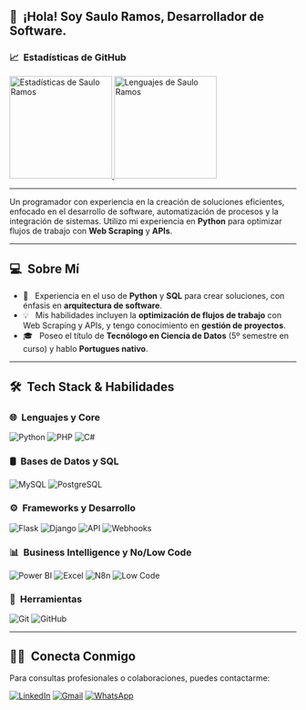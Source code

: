 ## 👋 &nbsp;¡Hola! Soy Saulo Ramos, Desarrollador de Software.
### 📈 &nbsp;Estadísticas de GitHub 

<p>
<a href="https://github.com/sauloramos">
  <img height="180em" src="https://github-readme-stats.vercel.app/api?username=cdthomp1&show_icons=true&theme=radical" alt="Estadísticas de Saulo Ramos" />
  <img height="180em" src="https://github-readme-stats-eight-theta.vercel.app/api/top-langs/?username=cdthomp1&theme=radical&layout=compact&exclude_lang=java+r" alt="Lenguajes de Saulo Ramos" />
</a>
</p>

---

Un programador con experiencia en la creación de soluciones eficientes, enfocado en el desarrollo de software, automatización de procesos y la integración de sistemas. Utilizo mi experiencia en **Python** para optimizar flujos de trabajo con **Web Scraping** y **APIs**.

---



## 💻 &nbsp;Sobre Mí

* 🤔 &nbsp; Experiencia en el uso de **Python** y **SQL** para crear soluciones, con énfasis en **arquitectura de software**.
* 💡 &nbsp; Mis habilidades incluyen la **optimización de flujos de trabajo** con Web Scraping y APIs, y tengo conocimiento en **gestión de proyectos**.
* 🎓 &nbsp; Poseo el título de **Tecnólogo en Ciencia de Datos** (5º semestre en curso) y hablo **Portugues nativo**.

---

## 🛠️ &nbsp;Tech Stack & Habilidades


### 🌐 &nbsp;Lenguajes y Core
![Python](https://img.shields.io/badge/Python-3670A0?style=flat&logo=python&logoColor=ffdd54)
![PHP](https://img.shields.io/badge/PHP-777BB4?style=flat&logo=php&logoColor=white)
![C#](https://img.shields.io/badge/C%23-239120?style=flat&logo=c-sharp&logoColor=white)

### 🛢 &nbsp;Bases de Datos y SQL
![MySQL](https://img.shields.io/badge/MySQL-00000F?style=flat&logo=mysql&logoColor=white)
![PostgreSQL](https://img.shields.io/badge/PostgreSQL-316192?style=flat&logo=postgresql&logoColor=white)

### ⚙️ &nbsp;Frameworks y Desarrollo
![Flask](https://img.shields.io/badge/Flask-000000?style=flat&logo=flask&logoColor=white)
![Django](https://img.shields.io/badge/Django-092E20?style=flat&logo=django&logoColor=white)
![API](https://img.shields.io/badge/API-555555?style=flat&logo=semantic-web&logoColor=white)
![Webhooks](https://img.shields.io/badge/Webhooks-000000?style=flat&logo=webhook&logoColor=white)

### 📊 &nbsp;Business Intelligence y No/Low Code
![Power BI](https://img.shields.io/badge/Power%20BI-F2C811?style=flat&logo=power-bi&logoColor=black)
![Excel](https://img.shields.io/badge/Excel-217346?style=flat&logo=microsoft-excel&logoColor=white)
![N8n](https://img.shields.io/badge/N8n-FF5733?style=flat&logo=n8n&logoColor=white)
![Low Code](https://img.shields.io/badge/No%2FLow%20Code-4B0082?style=flat&labelColor=555555) 

### 🔧 &nbsp;Herramientas
![Git](https://img.shields.io/badge/Git-F05032?style=flat&logo=git&logoColor=white)
![GitHub](https://img.shields.io/badge/GitHub-100000?style=flat&logo=github&logoColor=white)

---


## 🤝🏻 &nbsp;Conecta Conmigo

Para consultas profesionales o colaboraciones, puedes contactarme:

<p align="left">
<a href="https://www.linkedin.com/in/sauloramos"><img src="https://img.shields.io/badge/-Saulo%20Ramos-0077B5?style=flat-square&logo=Linkedin&logoColor=white" alt="LinkedIn"/></a>
<a href="mailto:sramos.saulo@gmail.com"><img src="https://img.shields.io/badge/-sramos.saulo@gmail.com-D14836?style=flat-square&logo=Gmail&logoColor=white" alt="Gmail"/></a>
<a href="https://wa.me/56938929605"><img src="https://img.shields.io/badge/-WhatsApp-25D366?style=flat-square&logo=whatsapp&logoColor=white" alt="WhatsApp"/></a>

</p>
